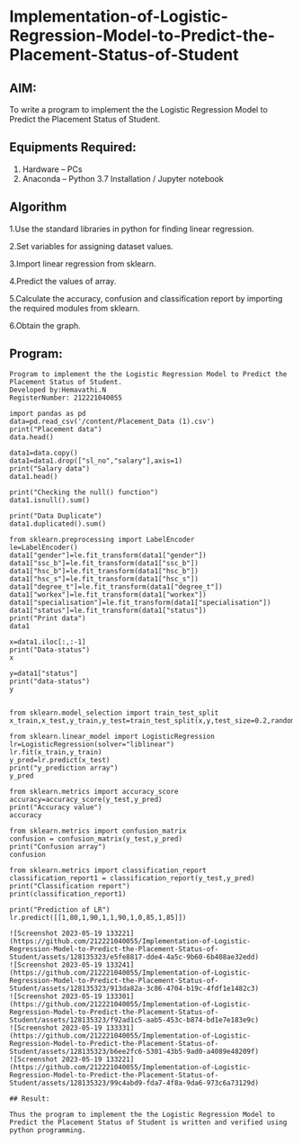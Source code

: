 # Implementation-of-Logistic-Regression-Model-to-Predict-the-Placement-Status-of-Student

## AIM:

To write a program to implement the the Logistic Regression Model to Predict the Placement Status of Student.

## Equipments Required:

1. Hardware – PCs
2. Anaconda – Python 3.7 Installation / Jupyter notebook

## Algorithm

 1.Use the standard libraries in python for finding linear regression.
 
2.Set variables for assigning dataset values.

3.Import linear regression from sklearn.

4.Predict the values of array.

5.Calculate the accuracy, confusion and classification report by importing the required modules from sklearn.

6.Obtain the graph.

## Program:

```/*
Program to implement the the Logistic Regression Model to Predict the Placement Status of Student.
Developed by:Hemavathi.N 
RegisterNumber: 212221040055

import pandas as pd
data=pd.read_csv('/content/Placement_Data (1).csv')
print("Placement data")
data.head()

data1=data.copy()
data1=data1.drop(["sl_no","salary"],axis=1)
print("Salary data")
data1.head()

print("Checking the null() function")
data1.isnull().sum()

print("Data Duplicate")
data1.duplicated().sum()

from sklearn.preprocessing import LabelEncoder
le=LabelEncoder()
data1["gender"]=le.fit_transform(data1["gender"])
data1["ssc_b"]=le.fit_transform(data1["ssc_b"])
data1["hsc_b"]=le.fit_transform(data1["hsc_b"])
data1["hsc_s"]=le.fit_transform(data1["hsc_s"])
data1["degree_t"]=le.fit_transform(data1["degree_t"])
data1["workex"]=le.fit_transform(data1["workex"])
data1["specialisation"]=le.fit_transform(data1["specialisation"])
data1["status"]=le.fit_transform(data1["status"])
print("Print data")
data1

x=data1.iloc[:,:-1]
print("Data-status")
x

y=data1["status"]
print("data-status")
y


from sklearn.model_selection import train_test_split
x_train,x_test,y_train,y_test=train_test_split(x,y,test_size=0.2,random_state=0)

from sklearn.linear_model import LogisticRegression
lr=LogisticRegression(solver="liblinear")
lr.fit(x_train,y_train)
y_pred=lr.predict(x_test)
print("y_prediction array")
y_pred

from sklearn.metrics import accuracy_score
accuracy=accuracy_score(y_test,y_pred)
print("Accuracy value")
accuracy

from sklearn.metrics import confusion_matrix
confusion = confusion_matrix(y_test,y_pred)
print("Confusion array")
confusion

from sklearn.metrics import classification_report
classification_report1 = classification_report(y_test,y_pred)
print("Classification report")
print(classification_report1)

print("Prediction of LR")
lr.predict([[1,80,1,90,1,1,90,1,0,85,1,85]])

![Screenshot 2023-05-19 133221](https://github.com/212221040055/Implementation-of-Logistic-Regression-Model-to-Predict-the-Placement-Status-of-Student/assets/128135323/e5fe8817-dde4-4a5c-9b60-6b408ae32edd)
![Screenshot 2023-05-19 133241](https://github.com/212221040055/Implementation-of-Logistic-Regression-Model-to-Predict-the-Placement-Status-of-Student/assets/128135323/913da82a-3c86-4704-b19c-4fdf1e1482c3)
![Screenshot 2023-05-19 133301](https://github.com/212221040055/Implementation-of-Logistic-Regression-Model-to-Predict-the-Placement-Status-of-Student/assets/128135323/f92ad1c5-aab5-453c-b874-bd1e7e183e9c)
![Screenshot 2023-05-19 133331](https://github.com/212221040055/Implementation-of-Logistic-Regression-Model-to-Predict-the-Placement-Status-of-Student/assets/128135323/b6ee2fc6-5301-43b5-9ad0-a4089e48209f)
![Screenshot 2023-05-19 133221](https://github.com/212221040055/Implementation-of-Logistic-Regression-Model-to-Predict-the-Placement-Status-of-Student/assets/128135323/99c4abd9-fda7-4f8a-9da6-973c6a73129d)

## Result:

Thus the program to implement the the Logistic Regression Model to Predict the Placement Status of Student is written and verified using python programming.
